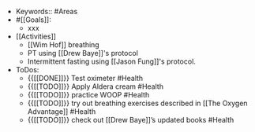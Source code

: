- Keywords:: #Areas
- #[[Goals]]:
    - xxx
- [[Activities]]
    - [[Wim Hof]] breathing
    - PT using 
[[Drew Baye]]'s protocol
    - Intermittent fasting using [[Jason Fung]]'s protocol.
- ToDos:
    - {{[[DONE]]}} Test oximeter #Health
    - {{[[TODO]]}} Apply Aldera cream #Health
    - {{[[TODO]]}} practice WOOP #Health
    - {{[[TODO]]}} try out breathing exercises described in [[The Oxygen Advantage]] #Health
    - {{[[TODO]]}}  check out [[Drew Baye]]’s updated books #Health

